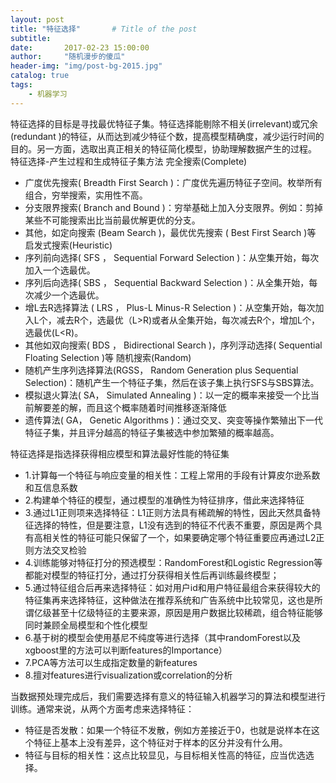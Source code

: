 ```yaml
---
layout: post
title: "特征选择"       # Title of the post
subtitle:
date:       2017-02-23 15:00:00
author:     "随机漫步的傻瓜"
header-img: "img/post-bg-2015.jpg"
catalog: true
tags:
    - 机器学习
---
```


特征选择的目标是寻找最优特征子集。特征选择能剔除不相关(irrelevant)或冗余(redundant )的特征，从而达到减少特征个数，提高模型精确度，减少运行时间的目的。另一方面，选取出真正相关的特征简化模型，协助理解数据产生的过程。
特征选择-产生过程和生成特征子集方法
完全搜索(Complete)
- 广度优先搜索( Breadth First Search )：广度优先遍历特征子空间。枚举所有组合，穷举搜索，实用性不高。
- 分支限界搜索( Branch and Bound )：穷举基础上加入分支限界。例如：剪掉某些不可能搜索出比当前最优解更优的分支。
- 其他，如定向搜索 (Beam Search )，最优优先搜索 ( Best First Search )等
启发式搜索(Heuristic)
- 序列前向选择( SFS ， Sequential Forward Selection )：从空集开始，每次加入一个选最优。
- 序列后向选择( SBS ， Sequential Backward Selection )：从全集开始，每次减少一个选最优。
- 增L去R选择算法 ( LRS ， Plus-L Minus-R Selection )：从空集开始，每次加入L个，减去R个，选最优（L>R)或者从全集开始，每次减去R个，增加L个，选最优(L<R)。
- 其他如双向搜索( BDS ， Bidirectional Search )，序列浮动选择( Sequential Floating Selection )等
随机搜索(Random)
- 随机产生序列选择算法(RGSS， Random Generation plus Sequential Selection)：随机产生一个特征子集，然后在该子集上执行SFS与SBS算法。
- 模拟退火算法( SA， Simulated Annealing )：以一定的概率来接受一个比当前解要差的解，而且这个概率随着时间推移逐渐降低
- 遗传算法( GA， Genetic Algorithms )：通过交叉、突变等操作繁殖出下一代特征子集，并且评分越高的特征子集被选中参加繁殖的概率越高。

特征选择是指选择获得相应模型和算法最好性能的特征集
- 1.计算每一个特征与响应变量的相关性：工程上常用的手段有计算皮尔逊系数和互信息系数
- 2.构建单个特征的模型，通过模型的准确性为特征排序，借此来选择特征
- 3.通过L1正则项来选择特征：L1正则方法具有稀疏解的特性，因此天然具备特征选择的特性，但是要注意，L1没有选到的特征不代表不重要，原因是两个具有高相关性的特征可能只保留了一个，如果要确定哪个特征重要应再通过L2正则方法交叉检验
- 4.训练能够对特征打分的预选模型：RandomForest和Logistic Regression等都能对模型的特征打分，通过打分获得相关性后再训练最终模型；
- 5.通过特征组合后再来选择特征：如对用户id和用户特征最组合来获得较大的特征集再来选择特征，这种做法在推荐系统和广告系统中比较常见，这也是所谓亿级甚至十亿级特征的主要来源，原因是用户数据比较稀疏，组合特征能够同时兼顾全局模型和个性化模型
- 6.基于树的模型会使用基尼不纯度等进行选择（其中randomForest以及xgboost里的方法可以判断features的Importance）
- 7.PCA等方法可以生成指定数量的新features
- 8.擅对features进行visualization或correlation的分析

当数据预处理完成后，我们需要选择有意义的特征输入机器学习的算法和模型进行训练。通常来说，从两个方面考虑来选择特征：

- 特征是否发散：如果一个特征不发散，例如方差接近于0，也就是说样本在这个特征上基本上没有差异，这个特征对于样本的区分并没有什么用。
- 特征与目标的相关性：这点比较显见，与目标相关性高的特征，应当优选选择。
